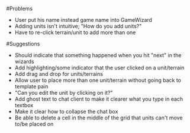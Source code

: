 #Problems

- User put his name instead game name into GameWizard
- Adding units isn't intuitive; "How do you add units?"
- Have to re-click terrain/unit to add more than one

#Suggestions

- Should indicate that something happened when you hit "next" in the wizards
- Add highlighting/some indicator that the user clicked on a unit/terrain
- Add drag and drop for units/terrains
- Allow user to place more than one unit/terrain without going back to template pain
- "Can you edit the unit by clicking on it?"
- Add ghost text to chat client to make it clearer what you type in each textbox
- Make it clear how to collapse the chat box
- Be able to delete a cell in the middle of the grid that units can't move to/be placed on
